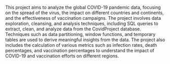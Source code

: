 This project aims to analyze the global COVID-19 pandemic data, focusing on the spread of the virus, the impact on different countries and continents, and the effectiveness of vaccination campaigns. The project involves data exploration, cleansing, and analysis techniques, including SQL queries to extract, clean, and analyze data from the CovidProject database. Techniques such as data partitioning, window functions, and temporary tables are used to derive meaningful insights from the data. The project also includes the calculation of various metrics such as infection rates, death percentages, and vaccination percentages to understand the impact of COVID-19 and vaccination efforts on different regions.
